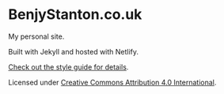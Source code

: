 # BenjyStanton.co.uk

My personal site.

Built with Jekyll and hosted with Netlify.

[Check out the style guide for details](https://www.benjystanton.co.uk/style-guide/).

Licensed under [Creative Commons Attribution 4.0 International](https://creativecommons.org/licenses/by/4.0/).

